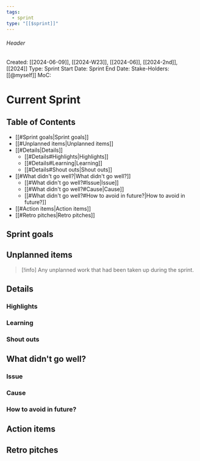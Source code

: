 ```yaml
---
tags:
  - sprint
type: "[[$sprint]]"
---
```

###### Header
Created: [[2024-06-09]], [[2024-W23]], [[2024-06]], [[2024-2nd]], [[2024]]
Type: 
Sprint Start Date: 
Sprint End Date: 
Stake-Holders: [[@myself]]
MoC: 
# Current Sprint

## Table of Contents

- [[#Sprint goals|Sprint goals]]
- [[#Unplanned items|Unplanned items]]
- [[#Details|Details]]
	- [[#Details#Highlights|Highlights]]
	- [[#Details#Learning|Learning]]
	- [[#Details#Shout outs|Shout outs]]
- [[#What didn't go well?|What didn't go well?]]
	- [[#What didn't go well?#Issue|Issue]]
	- [[#What didn't go well?#Cause|Cause]]
	- [[#What didn't go well?#How to avoid in future?|How to avoid in future?]]
- [[#Action items|Action items]]
- [[#Retro pitches|Retro pitches]]

## Sprint goals



## Unplanned items

 >[!info]
 >Any unplanned work that had been taken up during the sprint.
 

## Details



### Highlights



### Learning



### Shout outs



## What didn't go well?
### Issue



### Cause



### How to avoid in future?



## Action items



## Retro pitches
